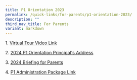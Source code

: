 ```yaml
---
title: P1 Orientation 2023
permalink: /quick-links/for-parents/p1-orientation-2023/
description: ""
third_nav_title: For Parents
variant: markdown
---
```

1. [Virtual Tour Video Link](https://drive.google.com/file/d/1YKU-r0zOSsOoB7q99BJCGzuQ-x7TFYPd/view)

2. [2024 P1 Orientation Principal's Address](https://drive.google.com/file/d/1JsGhizrOP7nQ6OxQzpJc4Htho7rJEyJU/view?usp=sharing)

3. [2024 Briefing for Parents](https://drive.google.com/file/d/1sGEc4eCxmq7rsFWmqP8C-0Ivh3JWLA0H/view?usp=sharing)

4. [P1 Administration Package Link](https://go.gov.sg/shps-p1information)